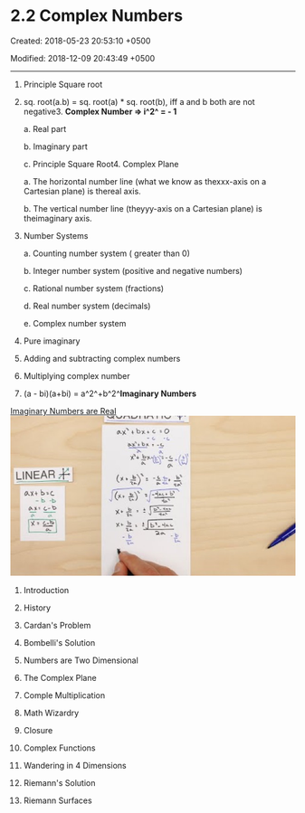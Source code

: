 # 2.2 Complex Numbers

Created: 2018-05-23 20:53:10 +0500

Modified: 2018-12-09 20:43:49 +0500

---

1.  Principle Square root

2.  sq. root(a.b) = sq. root(a) * sq. root(b), iff a and b both are not negative3.  **Complex Number => i^2^ = - 1**

    a.  Real part

    b.  Imaginary part

    c.  Principle Square Root4.  Complex Plane

    a.  The horizontal number line (what we know as thexxx-axis on a Cartesian plane) is thereal axis.

    b.  The vertical number line (theyyy-axis on a Cartesian plane) is theimaginary axis.

5.  Number Systems

    a.  Counting number system ( greater than 0)

    b.  Integer number system (positive and negative numbers)

    c.  Rational number system (fractions)

    d.  Real number system (decimals)

    e.  Complex number system

6.  Pure imaginary

7.  Adding and subtracting complex numbers

8.  Multiplying complex number

9.  (a - bi)(a+bi) = a^2^+b^2^**Imaginary Numbers**

[Imaginary Numbers are Real](https://www.youtube.com/playlist?list=PLiaHhY2iBX9g6KIvZ_703G3KJXapKkNaF)
![image](media/2.2-Complex-Numbers-image1.jpg)
1.  Introduction

2.  History

3.  Cardan's Problem

4.  Bombelli's Solution

5.  Numbers are Two Dimensional

6.  The Complex Plane

7.  Comple Multiplication

8.  Math Wizardry

9.  Closure

10. Complex Functions

11. Wandering in 4 Dimensions

12. Riemann's Solution

13. Riemann Surfaces

